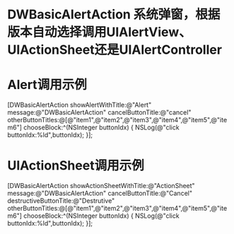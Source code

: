 # DWBasicAlertAction 系统弹窗，根据版本自动选择调用UIAlertView、UIActionSheet还是UIAlertController

# Alert调用示例
[DWBasicAlertAction showAlertWithTitle:@"Alert" message:@"DWBasicAlertAction" cancelButtonTitle:@"cancel" otherButtonTitles:@[@"item1",@"item2",@"item3",@"item4",@"item5",@"item6"]  chooseBlock:^(NSInteger buttonIdx) {
   NSLog(@"click buttonIdx:%ld",buttonIdx);
}];

# UIActionSheet调用示例
[DWBasicAlertAction showActionSheetWithTitle:@"ActionSheet" message:@"DWBasicAlertAction" cancelButtonTitle:@"Cancel" destructiveButtonTitle:@"Destrutive" otherButtonTitles:@[@"item1",@"item2",@"item3",@"item4",@"item5",@"item6"] chooseBlock:^(NSInteger buttonIdx) {
   NSLog(@"click buttonIdx:%ld",buttonIdx);
}];
